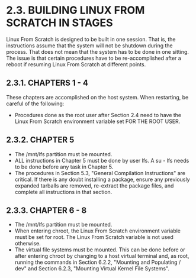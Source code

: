 # 2.3. BUILDING LINUX FROM SCRATCH IN STAGES

Linux From Scratch is designed to be built in one session. That is, the instructions assume that the system will not be shutdown during the process. That does not mean that the system has to be done in one sitting. The issue is that certain procedures have to be re-accomplished after a reboot if resuming Linux From Scratch at different points.

## 2.3.1. CHAPTERS 1 - 4

These chapters are accomplished on the host system. When restarting, be careful of the following:

- Procedures done as the root user after Section 2.4 need to have the Linux From Scratch environment variable set FOR THE ROOT USER.

## 2.3.2. CHAPTER 5

- The /mnt/lfs partition must be mounted.
- ALL instructions in Chapter 5 must be done by user lfs. A su - lfs needs to be done before any task in Chapter 5.
- The procedures in Section 5.3, "General Compilation Instructions" are critical. If there is any doubt installing a package, ensure any previously expanded tarballs are removed, re-extract the package files, and complete all instructions in that section.

## 2.3.3. CHAPTER 6 - 8

- The /mnt/lfs partition must be mounted.
- When entering chroot, the Linux From Scratch environment variable must be set for root. The Linux From Scratch variable is not used otherwise.
- The virtual file systems must be mounted. This can be done before or after entering chroot by changing to a host virtual terminal and, as root, running the commands in Section 6.2.2, "Mounting and Populating / dev" and Section 6.2.3, "Mounting Virtual Kernel File Systems".
